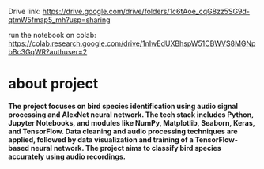 Drive link: https://drive.google.com/drive/folders/1c6tAoe_cqG8zz5SG9d-qtmW5fmap5_mh?usp=sharing

run the notebook on colab: https://colab.research.google.com/drive/1nIwEdUXBhspW51CBWVS8MGNpbBc3GqWR?authuser=2

# about project
#### The project focuses on bird species identification using audio signal processing and AlexNet neural network. The tech stack includes Python, Jupyter Notebooks, and modules like NumPy, Matplotlib, Seaborn, Keras, and TensorFlow. Data cleaning and audio processing techniques are applied, followed by data visualization and training of a TensorFlow-based neural network. The project aims to classify bird species accurately using audio recordings.
